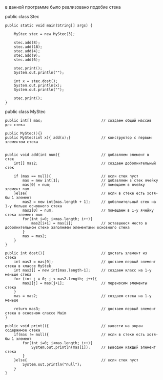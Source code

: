 в данной программе было реализовано подобие стека

public class Stec

    public static void main(String[] args) {

        MyStec stec = new MyStec(3);

        stec.add(8);
        stec.add(18);
        stec.add(4);
        stec.add(9);
        stec.add(6);

        stec.print();
        System.out.println("");

        int x = stec.dost();
        System.out.println(x);
        System.out.println("");

        stec.print();
    }
    
public class MyStec

    public int[] mas;                           // создаем общий массив для стека

    public MyStec(){}
    public MyStec(int x){ add(x);}              // конструктор с первым элементом стека


    public void add(int num){                   // добавляем элемент в стек
        int[] mas2;                             // создаем доболнительный стек

        if (mas == null){                       // если стек пуст
            mas = new int[1];                   // добавляем в стек ячейку
            mas[0] = num;                       // помещаем в ячейку элемент num
        }else{                                  // если в стеке есть хотя-бы 1 элемент
            mas2 = new int[mas.length + 1];     // доболнительный стек на 1-у больше основного стека
            mas2[0] = num;                      // помещаем в 1-у ячейку стека элемент num
            for(int i=0; i<mas.length; i++){
                mas2[i+1] = mas[i];             // оставшееся место в доболнительном стеке заполняем элементами основного стека
            }
            mas = mas2;
        }
    }

    public int dost(){                          // достать элемент из стека 
        int mas3 = mas[0];                      // достаем первый элемент стека в классе MyStek
        int mas2[] = new int[mas.length-1];     // создаем класс на 1-у меньше стека
        for (int j = 0; j < mas2.length; j++){
            mas2[j] = mas[j+1];                 // переносим элементы стека
        }
        mas = mas2;                             // создаем стека на 1-у меньше 

        return mas3;                            // достаем первый элемент стека в основном слассе Main
    }

    public void print(){                        // вывести на экран содержимое стека
        if(mas != null){                        // если в стеке есть хотя-бы 1 элемент
            for(int i=0; i<mas.length; i++){
                System.out.println(mas[i]);     // выводим каждый элемент стека
            }
        }else{                                  // если стек пуст
            System.out.println("null");
        }
    }
